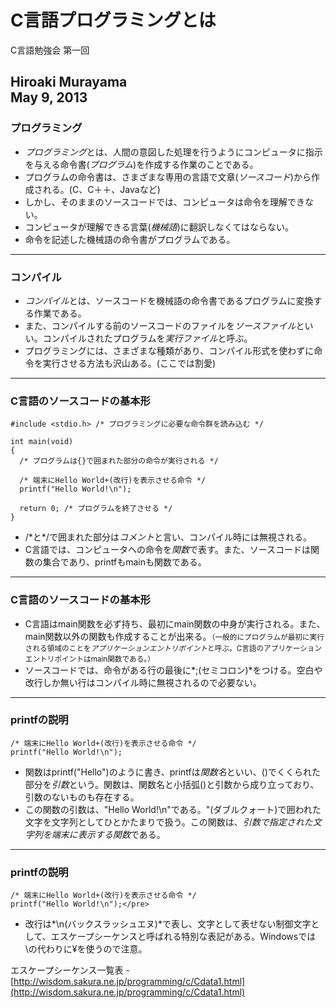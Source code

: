 C言語プログラミングとは
=======================
C言語勉強会 第一回

Hiroaki Murayama  
May 9, 2013
----
### プログラミング
- *プログラミング*とは、人間の意図した処理を行うようにコンピュータに指示を与える命令書(*プログラム*)を作成する作業のことである。
- プログラムの命令書は、さまざまな専用の言語で文章(*ソースコード*)から作成される。(C、C＋＋、Javaなど)
- しかし、そのままのソースコードでは、コンピュータは命令を理解できない。
- コンピュータが理解できる言葉(*機械語*)に翻訳しなくてはならない。
- 命令を記述した機械語の命令書がプログラムである。
----
### コンパイル
- *コンパイル*とは、ソースコードを機械語の命令書であるプログラムに変換する作業である。
- また、コンパイルする前のソースコードのファイルを*ソースファイル*といい。コンパイルされたプログラムを*実行ファイル*と呼ぶ。
- プログラミングには、さまざまな種類があり、コンパイル形式を使わずに命令を実行させる方法も沢山ある。(ここでは割愛)
----
### C言語のソースコードの基本形
    #include <stdio.h> /* プログラミングに必要な命令群を読み込む */

    int main(void)
    {
      /* プログラムは{}で囲まれた部分の命令が実行される */

      /* 端末にHello World+(改行)を表示させる命令 */
      printf("Hello World!\n");

      return 0; /* プログラムを終了させる */
    }

- /\*と\*/で囲まれた部分は*コメント*と言い、コンパイル時には無視される。
- C言語では、コンピュータへの命令を*関数*で表す。また、ソースコードは関数の集合であり、printfもmainも関数である。
----
### C言語のソースコードの基本形
- C言語はmain関数を必ず持ち、最初にmain関数の中身が実行される。また、main関数以外の関数も作成することが出来る。<small>（一般的にプログラムが最初に実行される領域のことを*アプリケーションエントリポイント*と呼ぶ。C言語のアプリケーションエントリポイントはmain関数である。）</small>
- ソースコードでは、命令がある行の最後に*;(セミコロン)*をつける。空白や改行しか無い行はコンパイル時に無視されるので必要ない。
----
### printfの説明
    /* 端末にHello World+(改行)を表示させる命令 */
    printf("Hello World!\n");

- 関数はprintf("Hello")のように書き、printfは*関数名*といい、()でくくられた部分を*引数*という。関数は、関数名と小括弧()と引数から成り立っており、引数のないものも存在する。
- この関数の引数は、"Hello World!\n"である。"(ダブルクォート)で囲われた文字を文字列としてひとかたまりで扱う。この関数は、*引数で指定された文字列を端末に表示する関数*である。
----
### printfの説明
    /* 端末にHello World+(改行)を表示させる命令 */
    printf("Hello World!\n");</pre>

- 改行は*\n(バックスラッシュエヌ)*で表し、文字として表せない制御文字として、エスケープシーケンスと呼ばれる特別な表記がある。Windowsでは\の代わりに¥を使うので注意。

エスケープシーケンス一覧表 - [http://wisdom.sakura.ne.jp/programming/c/Cdata1.html](http://wisdom.sakura.ne.jp/programming/c/Cdata1.html)
